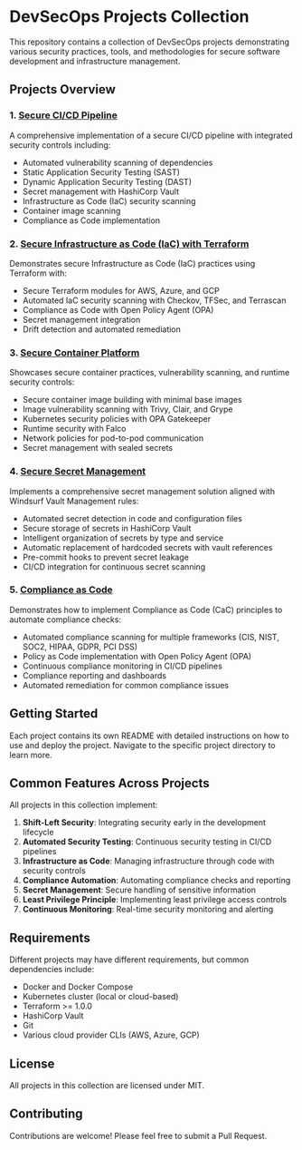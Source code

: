 # DevSecOps Projects Collection

This repository contains a collection of DevSecOps projects demonstrating various security practices, tools, and methodologies for secure software development and infrastructure management.

## Projects Overview

### 1. [Secure CI/CD Pipeline](./secure-cicd-pipeline)

A comprehensive implementation of a secure CI/CD pipeline with integrated security controls including:
- Automated vulnerability scanning of dependencies
- Static Application Security Testing (SAST)
- Dynamic Application Security Testing (DAST)
- Secret management with HashiCorp Vault
- Infrastructure as Code (IaC) security scanning
- Container image scanning
- Compliance as Code implementation

### 2. [Secure Infrastructure as Code (IaC) with Terraform](./secure-iac-terraform)

Demonstrates secure Infrastructure as Code (IaC) practices using Terraform with:
- Secure Terraform modules for AWS, Azure, and GCP
- Automated IaC security scanning with Checkov, TFSec, and Terrascan
- Compliance as Code with Open Policy Agent (OPA)
- Secret management integration
- Drift detection and automated remediation

### 3. [Secure Container Platform](./secure-container-platform)

Showcases secure container practices, vulnerability scanning, and runtime security controls:
- Secure container image building with minimal base images
- Image vulnerability scanning with Trivy, Clair, and Grype
- Kubernetes security policies with OPA Gatekeeper
- Runtime security with Falco
- Network policies for pod-to-pod communication
- Secret management with sealed secrets

### 4. [Secure Secret Management](./secure-secret-management)

Implements a comprehensive secret management solution aligned with Windsurf Vault Management rules:
- Automated secret detection in code and configuration files
- Secure storage of secrets in HashiCorp Vault
- Intelligent organization of secrets by type and service
- Automatic replacement of hardcoded secrets with vault references
- Pre-commit hooks to prevent secret leakage
- CI/CD integration for continuous secret scanning

### 5. [Compliance as Code](./compliance-as-code)

Demonstrates how to implement Compliance as Code (CaC) principles to automate compliance checks:
- Automated compliance scanning for multiple frameworks (CIS, NIST, SOC2, HIPAA, GDPR, PCI DSS)
- Policy as Code implementation with Open Policy Agent (OPA)
- Continuous compliance monitoring in CI/CD pipelines
- Compliance reporting and dashboards
- Automated remediation for common compliance issues

## Getting Started

Each project contains its own README with detailed instructions on how to use and deploy the project. Navigate to the specific project directory to learn more.

## Common Features Across Projects

All projects in this collection implement:

1. **Shift-Left Security**: Integrating security early in the development lifecycle
2. **Automated Security Testing**: Continuous security testing in CI/CD pipelines
3. **Infrastructure as Code**: Managing infrastructure through code with security controls
4. **Compliance Automation**: Automating compliance checks and reporting
5. **Secret Management**: Secure handling of sensitive information
6. **Least Privilege Principle**: Implementing least privilege access controls
7. **Continuous Monitoring**: Real-time security monitoring and alerting

## Requirements

Different projects may have different requirements, but common dependencies include:

- Docker and Docker Compose
- Kubernetes cluster (local or cloud-based)
- Terraform >= 1.0.0
- HashiCorp Vault
- Git
- Various cloud provider CLIs (AWS, Azure, GCP)

## License

All projects in this collection are licensed under MIT.

## Contributing

Contributions are welcome! Please feel free to submit a Pull Request.
